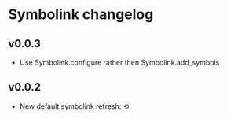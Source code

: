 # Symbolink changelog

## v0.0.3
- Use Symbolink.configure rather then Symbolink.add_symbols

## v0.0.2
- New default symbolink refresh: &#x27F2;